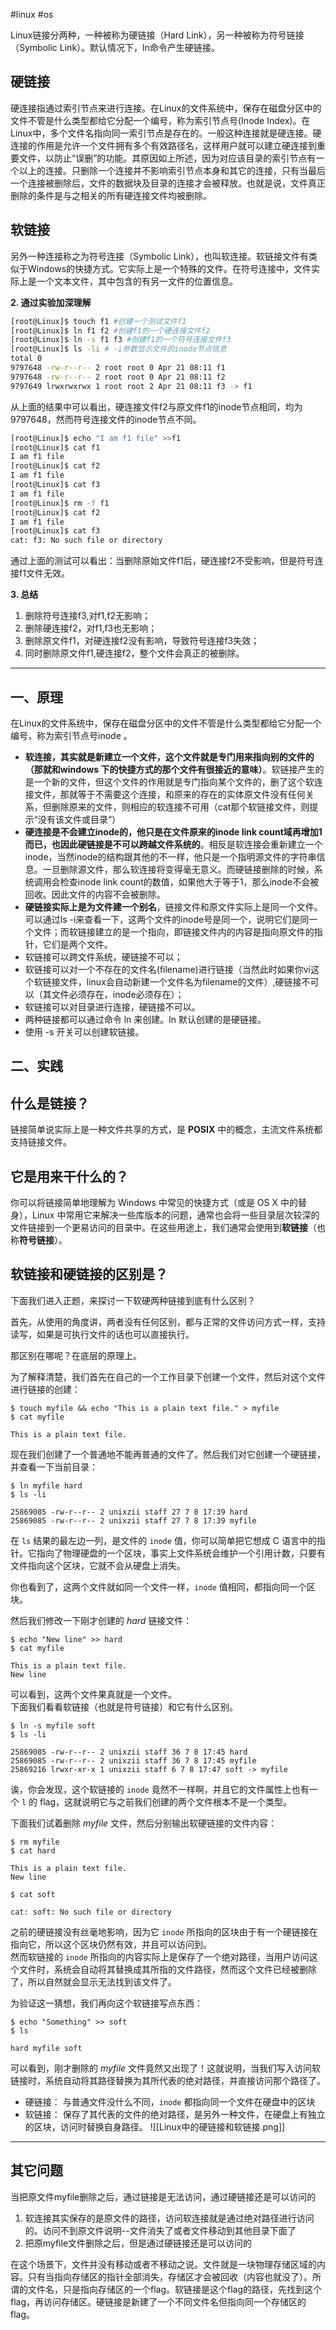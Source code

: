 #linux #os

Linux链接分两种，一种被称为硬链接（Hard Link），另一种被称为符号链接（Symbolic Link）。默认情况下，ln命令产生硬链接。

## 硬链接

硬连接指通过索引节点来进行连接。在Linux的文件系统中，保存在磁盘分区中的文件不管是什么类型都给它分配一个编号，称为索引节点号(Inode Index)。在Linux中，多个文件名指向同一索引节点是存在的。一般这种连接就是硬连接。硬连接的作用是允许一个文件拥有多个有效路径名，这样用户就可以建立硬连接到重要文件，以防止“误删”的功能。其原因如上所述，因为对应该目录的索引节点有一个以上的连接。只删除一个连接并不影响索引节点本身和其它的连接，只有当最后一个连接被删除后，文件的数据块及目录的连接才会被释放。也就是说，文件真正删除的条件是与之相关的所有硬连接文件均被删除。

## 软链接

另外一种连接称之为符号连接（Symbolic Link），也叫软连接。软链接文件有类似于Windows的快捷方式。它实际上是一个特殊的文件。在符号连接中，文件实际上是一个文本文件，其中包含的有另一文件的位置信息。

**2. 通过实验加深理解**

```bash
[root@Linux]$ touch f1 #创建一个测试文件f1
[root@Linux]$ ln f1 f2 #创建f1的一个硬连接文件f2
[root@Linux]$ ln -s f1 f3 #创建f1的一个符号连接文件f3
[root@Linux]$ ls -li # -i参数显示文件的inode节点信息
total 0
9797648 -rw-r--r-- 2 root root 0 Apr 21 08:11 f1
9797648 -rw-r--r-- 2 root root 0 Apr 21 08:11 f2
9797649 lrwxrwxrwx 1 root root 2 Apr 21 08:11 f3 -> f1
```

从上面的结果中可以看出，硬连接文件f2与原文件f1的inode节点相同，均为9797648，然而符号连接文件的inode节点不同。

```bash
[root@Linux]$ echo "I am f1 file" >>f1
[root@Linux]$ cat f1
I am f1 file
[root@Linux]$ cat f2
I am f1 file
[root@Linux]$ cat f3
I am f1 file
[root@Linux]$ rm -f f1
[root@Linux]$ cat f2
I am f1 file
[root@Linux]$ cat f3
cat: f3: No such file or directory
```

通过上面的测试可以看出：当删除原始文件f1后，硬连接f2不受影响，但是符号连接f1文件无效。

**3. 总结**
1. 删除符号连接f3,对f1,f2无影响；
2. 删除硬连接f2，对f1,f3也无影响；
3. 删除原文件f1，对硬连接f2没有影响，导致符号连接f3失效；
4. 同时删除原文件f1,硬连接f2，整个文件会真正的被删除。

---

## 一、原理

在Linux的文件系统中，保存在磁盘分区中的文件不管是什么类型都给它分配一个编号，称为索引节点号inode 。

- **软连接，其实就是新建立一个文件，这个文件就是专门用来指向别的文件的（那就和windows 下的快捷方式的那个文件有很接近的意味）**。软链接产生的是一个新的文件，但这个文件的作用就是专门指向某个文件的，删了这个软连接文件，那就等于不需要这个连接，和原来的存在的实体原文件没有任何关系，但删除原来的文件，则相应的软连接不可用（cat那个软链接文件，则提示“没有该文件或目录“）
- **硬连接是不会建立inode的，他只是在文件原来的inode link count域再增加1而已，也因此硬链接是不可以跨越文件系统的**。相反是软连接会重新建立一个inode，当然inode的结构跟其他的不一样，他只是一个指明源文件的字符串信息。一旦删除源文件，那么软连接将变得毫无意义。而硬链接删除的时候，系统调用会检查inode link count的数值，如果他大于等于1，那么inode不会被回收。因此文件的内容不会被删除。
- **硬链接实际上是为文件建一个别名**，链接文件和原文件实际上是同一个文件。可以通过ls -i来查看一下，这两个文件的inode号是同一个，说明它们是同一个文件；而软链接建立的是一个指向，即链接文件内的内容是指向原文件的指针，它们是两个文件。
- 软链接可以跨文件系统，硬链接不可以；
- 软链接可以对一个不存在的文件名(filename)进行链接（当然此时如果你vi这个软链接文件，linux会自动新建一个文件名为filename的文件）,硬链接不可以（其文件必须存在，inode必须存在）；
- 软链接可以对目录进行连接，硬链接不可以。
- 两种链接都可以通过命令 ln 来创建。ln 默认创建的是硬链接。
- 使用 -s 开关可以创建软链接。

## 二、实践

## 什么是链接？

链接简单说实际上是一种文件共享的方式，是 **POSIX** 中的概念，主流文件系统都支持链接文件。

## 它是用来干什么的？

你可以将链接简单地理解为 Windows 中常见的快捷方式（或是 OS X 中的替身），Linux 中常用它来解决一些库版本的问题，通常也会将一些目录层次较深的文件链接到一个更易访问的目录中。在这些用途上，我们通常会使用到**软链接**（也称**符号链接**）。

## 软链接和硬链接的区别是？

下面我们进入正题，来探讨一下软硬两种链接到底有什么区别？

首先，从使用的角度讲，两者没有任何区别，都与正常的文件访问方式一样，支持读写，如果是可执行文件的话也可以直接执行。

那区别在哪呢？在底层的原理上。

为了解释清楚，我们首先在自己的一个工作目录下创建一个文件，然后对这个文件进行链接的创建：

```text
$ touch myfile && echo "This is a plain text file." > myfile
$ cat myfile
 
This is a plain text file.
```

现在我们创建了一个普通地不能再普通的文件了。然后我们对它创建一个硬链接，并查看一下当前目录：

```text
$ ln myfile hard
$ ls -li
 
25869085 -rw-r--r-- 2 unixzii staff 27 7 8 17:39 hard
25869085 -rw-r--r-- 2 unixzii staff 27 7 8 17:39 myfile
```

在 `ls` 结果的最左边一列，是文件的 `inode` 值，你可以简单把它想成 C 语言中的指针。它指向了物理硬盘的一个区块，事实上文件系统会维护一个引用计数，只要有文件指向这个区块，它就不会从硬盘上消失。

你也看到了，这两个文件就如同一个文件一样，`inode` 值相同，都指向同一个区块。

然后我们修改一下刚才创建的 _hard_ 链接文件：

```text
$ echo "New line" >> hard
$ cat myfile
 
This is a plain text file.
New line
```

可以看到，这两个文件果真就是一个文件。  
下面我们看看软链接（也就是符号链接）和它有什么区别。

```text
$ ln -s myfile soft
$ ls -li
 
25869085 -rw-r--r-- 2 unixzii staff 36 7 8 17:45 hard
25869085 -rw-r--r-- 2 unixzii staff 36 7 8 17:45 myfile
25869216 lrwxr-xr-x 1 unixzii staff 6 7 8 17:47 soft -> myfile
```

诶，你会发现，这个软链接的 `inode` 竟然不一样啊，并且它的文件属性上也有一个 `l` 的 flag，这就说明它与之前我们创建的两个文件根本不是一个类型。

下面我们试着删除 _myfile_ 文件，然后分别输出软硬链接的文件内容：

```text
$ rm myfile
$ cat hard
 
This is a plain text file.
New line
```

  

```text
$ cat soft
 
cat: soft: No such file or directory
```

之前的硬链接没有丝毫地影响，因为它 `inode` 所指向的区块由于有一个硬链接在指向它，所以这个区块仍然有效，并且可以访问到。  
然而软链接的 `inode` 所指向的内容实际上是保存了一个绝对路径，当用户访问这个文件时，系统会自动将其替换成其所指的文件路径，然而这个文件已经被删除了，所以自然就会显示无法找到该文件了。

为验证这一猜想，我们再向这个软链接写点东西：

```text
$ echo "Something" >> soft
$ ls
 
hard myfile soft
```

可以看到，刚才删除的 _myfile_ 文件竟然又出现了！这就说明，当我们写入访问软链接时，系统自动将其路径替换为其所代表的绝对路径，并直接访问那个路径了。

- 硬链接： 与普通文件没什么不同，`inode` 都指向同一个文件在硬盘中的区块
- 软链接： 保存了其代表的文件的绝对路径，是另外一种文件，在硬盘上有独立的区块，访问时替换自身路径。
![[Linux中的硬链接和软链接.png]]

---

## 其它问题
当把原文件myfile删除之后，通过链接是无法访问，通过硬链接还是可以访问的  
1. 软连接其实保存的是原文件的路径，访问软连接就是通过绝对路径进行访问的。访问不到原文件说明--文件消失了或者文件移动到其他目录下面了  
2. 把原myfile文件删除之后，但是通过硬链接还是可以访问的

在这个场景下，文件并没有移动或者不移动之说。文件就是一块物理存储区域的内容。只有当指向存储区的指针全部消失，存储区才会被回收（内容也就没了）。所谓的文件名，只是指向存储区的一个flag。软链接是这个flag的路径，先找到这个flag，再访问存储区。硬链接是新建了一个不同文件名但指向同一个存储区的flag。